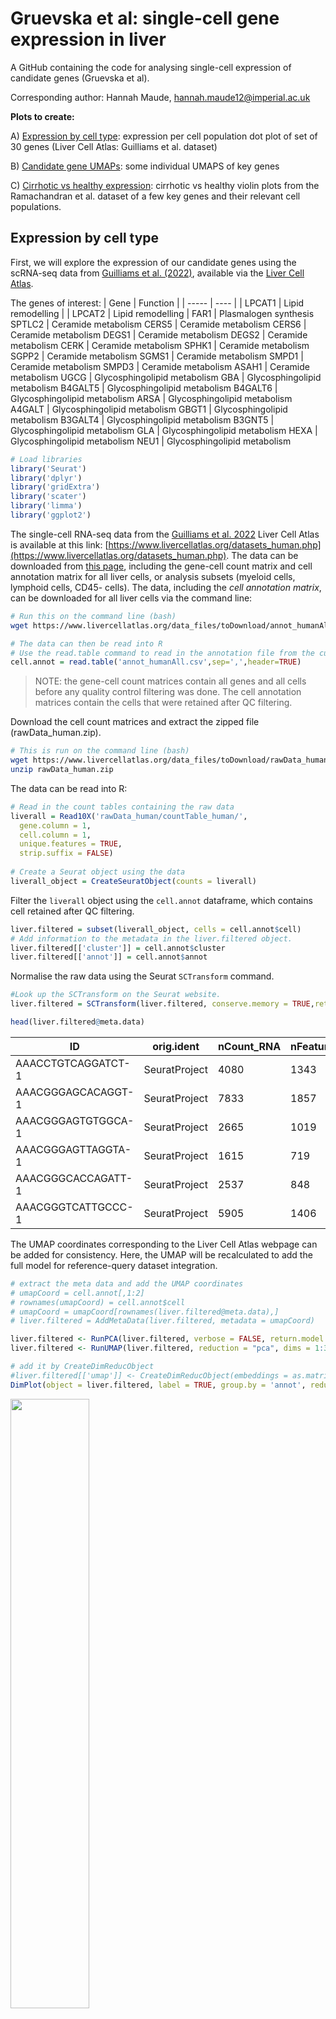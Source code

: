 # Gruevska et al: single-cell gene expression in liver
A GitHub containing the code for analysing single-cell expression of candidate genes (Gruevska et al).

Corresponding author: Hannah Maude, hannah.maude12@imperial.ac.uk

**Plots to create:**

A) [Expression by cell type](#expression-by-cell-type): expression per cell population dot plot of set of 30 genes (Liver Cell Atlas: Guilliams et al. dataset)

B) [Candidate gene UMAPs](#candidate-gene-UMAPs): some individual UMAPS of key genes

C) [Cirrhotic vs healthy expression](#cirrhotic-vs-healthy-expression): cirrhotic vs healthy violin plots from the Ramachandran et al. dataset of a few key genes and their relevant cell populations.

## Expression by cell type

First, we will explore the expression of our candidate genes using the scRNA-seq data from [Guilliams et al. (2022)](https://www.cell.com/cell/fulltext/S0092-8674(21)01481-1), available via the [Liver Cell Atlas](https://www.livercellatlas.org/datasets_human.php). 

The genes of interest:
| Gene  | Function |
| ----- | ---- |
| LPCAT1 | Lipid remodelling |
| LPCAT2 | Lipid remodelling |
FAR1	| Plasmalogen synthesis
SPTLC2	| Ceramide metabolism
CERS5	| Ceramide metabolism
CERS6	| Ceramide metabolism
DEGS1	| Ceramide metabolism
DEGS2	| Ceramide metabolism
CERK	| Ceramide metabolism
SPHK1	| Ceramide metabolism
SGPP2	| Ceramide metabolism
SGMS1	| Ceramide metabolism
SMPD1	| Ceramide metabolism
SMPD3	| Ceramide metabolism
ASAH1	| Ceramide metabolism
UGCG	| Glycosphingolipid metabolism
GBA	| Glycosphingolipid metabolism
B4GALT5	| Glycosphingolipid metabolism
B4GALT6	| Glycosphingolipid metabolism
ARSA	| Glycosphingolipid metabolism
A4GALT	| Glycosphingolipid metabolism
GBGT1	| Glycosphingolipid metabolism
B3GALT4	| Glycosphingolipid metabolism
B3GNT5	| Glycosphingolipid metabolism
GLA	| Glycosphingolipid metabolism
HEXA	| Glycosphingolipid metabolism
NEU1    | Glycosphingolipid metabolism

```r
# Load libraries
library('Seurat')
library('dplyr')
library('gridExtra')
library('scater')
library('limma')
library('ggplot2')
```

The single-cell RNA-seq data from the [Guilliams et al. 2022](https://www.cell.com/cell/fulltext/S0092-8674(21)01481-1) Liver Cell Atlas is available at this link: [https://www.livercellatlas.org/datasets_human.php](https://www.livercellatlas.org/datasets_human.php). The data can be downloaded from [this page](https://www.livercellatlas.org/download.php), including the gene-cell count matrix and cell annotation matrix for all liver cells, or analysis subsets (myeloid cells, lymphoid cells, CD45- cells). The data, including the *cell annotation matrix*, can be downloaded for all liver cells via the command line:

```bash
# Run this on the command line (bash)
wget https://www.livercellatlas.org/data_files/toDownload/annot_humanAll.csv
```

```r
# The data can then be read into R
# Use the read.table command to read in the annotation file from the current directory and save it as a dataframe called cell.annot
cell.annot = read.table('annot_humanAll.csv',sep=',',header=TRUE)
```

> NOTE: the gene-cell count matrices contain all genes and all cells before any quality control filtering was done. The cell annotation matrices contain the cells that were retained after QC filtering.

Download the cell count matrices and extract the zipped file (rawData_human.zip). 

```bash 
# This is run on the command line (bash)
wget https://www.livercellatlas.org/data_files/toDownload/rawData_human.zip
unzip rawData_human.zip
```

The data can be read into R:
```r
# Read in the count tables containing the raw data
liverall = Read10X('rawData_human/countTable_human/',
  gene.column = 1,
  cell.column = 1,
  unique.features = TRUE,
  strip.suffix = FALSE)
  
# Create a Seurat object using the data
liverall_object = CreateSeuratObject(counts = liverall)
```

Filter the `liverall` object using the `cell.annot` dataframe, which contains cell retained after QC filtering.

```r
liver.filtered = subset(liverall_object, cells = cell.annot$cell)
# Add information to the metadata in the liver.filtered object.
liver.filtered[['cluster']] = cell.annot$cluster
liver.filtered[['annot']] = cell.annot$annot
```

Normalise the raw data using the Seurat `SCTransform` command.

```r
#Look up the SCTransform on the Seurat website. 
liver.filtered = SCTransform(liver.filtered, conserve.memory = TRUE,return.only.var.genes = FALSE) 
```

```r
head(liver.filtered@meta.data)
```

| ID | orig.ident | nCount_RNA | nFeature_RNA | cluster| annot | nCount_SCT | nFeature_SCT |
| ---- | ---- | ---- | ---- | ---- | ---- | ---- | ---- | 
| AAACCTGTCAGGATCT-1 |	SeuratProject | 4080 | 1343 | 34 | Mono+mono  derived cells | 3528 | 1343 | 
AAACGGGAGCACAGGT-1 | SeuratProject	| 7833	| 1857 |	34 |	Mono+mono derived cells	| 3648	| 698 |
AAACGGGAGTGTGGCA-1 | SeuratProject | 2665 | 1019 | 14 | Mono+mono derived cells	| 2724 | 1019 |
AAACGGGAGTTAGGTA-1 | SeuratProject | 1615 | 719	| 7 | Mono+mono derived cells	| 2402 | 719 |
AAACGGGCACCAGATT-1 | SeuratProject | 2537 | 848	| 7 | Mono+mono derived cells | 2652 | 848 |
AAACGGGTCATTGCCC-1 | SeuratProject | 5905 | 1406 | 43 | cDC1s | 4157	| 1403 | 

The UMAP coordinates corresponding to the Liver Cell Atlas webpage can be added for consistency. Here, the UMAP will be recalculated to add the full model for reference-query dataset integration.

```r
# extract the meta data and add the UMAP coordinates
# umapCoord = cell.annot[,1:2]
# rownames(umapCoord) = cell.annot$cell
# umapCoord = umapCoord[rownames(liver.filtered@meta.data),]
# liver.filtered = AddMetaData(liver.filtered, metadata = umapCoord)
```

```r
liver.filtered <- RunPCA(liver.filtered, verbose = FALSE, return.model = TRUE)
liver.filtered <- RunUMAP(liver.filtered, reduction = "pca", dims = 1:30, return.model = TRUE)
```

```r
# add it by CreateDimReducObject
#liver.filtered[['umap']] <- CreateDimReducObject(embeddings = as.matrix(liver.filtered@meta.data[,c('UMAP_1','UMAP_2')]),key = 'umap_', assay = 'RNA')
DimPlot(object = liver.filtered, label = TRUE, group.by = 'annot', reduction = "umap") + NoLegend() #+ ggtitle("Integrated controls") #+ ylim(-12,15) + xlim(-20,10)
```

<img src="https://github.com/CebolaLab/Cirrhotic_lipids/blob/main/Figures/Liver_atlas_all_clusters_github.png" width="50%" height="50%">


Read in the file containing the genes of interest:

```r
genes = read.delim('main_gene_list_short.txt')
#genes = read.delim('main_gene_list_long.txt')
head(genes)
```
| Gene | Function |
| ---- | ---- | 
LPCAT1	| Lipid remodelling
LPCAT2	| Lipid remodelling
FAR1	| Lipid remodelling
SPTLC2	| Ceramide metabolism

Dotplot of expression by cell type:

```r
DotPlot(object = liver.filtered, features = unique(genes$Gene), group.by='annot') + theme(axis.text.x = element_text(angle = 45,hjust=1))
ggsave('genes_of_interest_dotplot.pdf',width=10)
#ggsave('genes_of_interest_dotplot.png',width=10)
```

<img src="https://github.com/CebolaLab/Cirrhotic_lipids/blob/main/Figures/genes_of_interest_dotplot.png" width="100%" height="100%">


## Candidate gene UMAPs

UMAP:
| Gene	| B |
| ---- | ---- | 
LPCAT1 |Endothelial and NKT
LPCAT2	| Macrophages
FAR1	| Endothelial, stromal, other
SPTLC2	| Variety - highest in macropahge, endothelial
SGMS1	| Hep, stromal and others
ASAH1	| Macrophage and others
S1PR4	| Monocytes, NK, T
UGCG	| Dendirtic and others
PSAP	| High esp mono and macro

```r
# Plot UMAPs using the FeaturePlot command
FeaturePlot(object = liver.filtered, features = 'PSAP', label=FALSE, max.cutoff = 2, slot = 'data)
ggsave('UMAP_PSAP_maxcutoff_2_small.pdf',width=3.5,height=3)
```
<img src="https://github.com/CebolaLab/Cirrhotic_lipids/blob/main/Figures/UMAP_PSAP_maxcutoff_4.png" width="50%" height="50%">

## Cirrhotic vs healthy expression

Download Healthy and Cirrhotic sample files from GEO [GSE136103](https://www.ncbi.nlm.nih.gov/geo/query/acc.cgi?acc=GSE136103). Assuming these files are in the working directory. 

First, we will list the files in the directory with `_matrix.mtx.gz` in the name using `list.files()`, and create two vectors with the names of each sample by removing the `_matrix.mtx.gz` extension. 

```r
healthy.samples = gsub('_matrix.mtx.gz','',grep('cd45+',grep('healthy',grep('matrix',list.files(),value=TRUE),value=TRUE),value=TRUE))
cirrhotic.samples = gsub('_matrix.mtx.gz','',grep('cd45+',grep('cirrhotic',grep('matrix',list.files(),value=TRUE),value=TRUE),value=TRUE))
```

Next, we create a Seurat object for each sample using the `ReadMtx` file. This utilises a `for` loop, which runs the code for each sample in the vector of sample names created above. This command takes the `_matrix.mtx.gz`, `_barcodes.tsv.gz` and `_genes.tsv.gz` files as input. The code also replaces the + and - with "plus" or "neg".

```r
#Read data matrix files into R using the barcodes and gene dataframes provided. 
for(x in healthy.samples){
    data=ReadMtx(paste0(x,'_matrix.mtx.gz'),paste0(x,'_barcodes.tsv.gz'),paste0(x,'_genes.tsv.gz'))
    seurat_object = CreateSeuratObject(counts = data)
    if(grepl("+",x)){
        name = gsub('\\+',"plus",x)}
    if(grepl("-",x)){
        name = gsub('\\-',"neg",x)}
    assign(name, seurat_object)
}

for(x in cirrhotic.samples){
    data=ReadMtx(paste0(x,'_matrix.mtx.gz'),paste0(x,'_barcodes.tsv.gz'),paste0(x,'_genes.tsv.gz'))
    seurat_objec = CreateSeuratObject(counts = data)
    if(grepl("+",x)){
        name = gsub('\\+',"plus",x)}
    if(grepl("-",x)){
        name = gsub('\\-',"neg",x)}
    assign(name, seurat_object)
}

#Obtain a vector with the names of all the R objects you have created, which were in the list of sample names with '+' and '-' replaced with 'plus' and 'negative', respectively. 
all.samples = gsub('\\-','neg',gsub('\\+','plus',c(healthy.samples,cirrhotic.samples)))

#This applies the 'get' function to the vector of names to return the Seurat object of the same name, and saves them as a list.
all_list = lapply(all.samples,get)

#Assign the names of each item in the list as the sample names
names(all_list) = all.samples

#For each object (sample), add a metadata column with the name of the sample
all_list = mapply(function(all_list, i) AddMetaData(all_list,  metadata = as.character(i), col.name="orig.ident"), all_list, names(all_list),SIMPLIFY = FALSE)

#For each object (sample), add a metadata column with the phenotype (healthy or cirrhotic)
all_list = mapply(function(all_list, i) AddMetaData(all_list, metadata = substr(strsplit(as.character(i),'_')[[1]][2],1,nchar(strsplit(as.character(i),'_')[[1]][2])-1), col.name="phenotype") , all_list, names(all_list),SIMPLIFY = FALSE)   

library(glmGamPoi)
all_list <- lapply(X = all_list, FUN = SCTransform, vst.flavor = "v2")
# For each object (sample), run the PCA 
all_list = mapply(function(all_list) RunPCA(all_list,verbose = FALSE), all_list)
# For each object (sample), run the UMAP dimensionality reduction
all_list = mapply(function(all_list) RunUMAP(all_list, dims = 1:20, verbose = FALSE), all_list)
# For each object (sample), run the UMAP dimensionality reduction
all_list = mapply(function(all_list) FindNeighbors(all_list, dims = 1:20, verbose = FALSE), all_list)
# For each object (sample), run the UMAP dimensionality reduction
all_list = mapply(function(all_list) FindClusters(all_list, verbose = FALSE), all_list)
```

Detect and remove doublets.

```r
library(scDblFinder)

# Run scDblFinder for all the samples.
sce.list = list()
for(name in names(all_list)){
    sce.list[[name]] <- scDblFinder(as.SingleCellExperiment(all_list[[name]]), clusters="seurat_clusters")    
}
# Add the scores back to the Seurat object
for(name in names(all_list)){
    all_list[[name]]$scDblFinder.score <- sce.list[[name]]$scDblFinder.score
}
# Add the scores back to the Seurat object
for(name in names(all_list)){
    all_list[[name]]$scDblFinder.class <- sce.list[[name]]$scDblFinder.class
}
# For each object, subset to keep only singlets
for(name in names(all_list)){
    all_list[[name]] <- subset(all_list[[name]], subset = scDblFinder.class == 'singlet')
}
```

Repeat the processing now that doublets have been removed.

```r
all_list <- lapply(X = all_list, FUN = SCTransform, vst.flavor = "v2")
# For each object (sample), run the PCA 
all_list = mapply(function(all_list) RunPCA(all_list,verbose = FALSE), all_list)
# For each object (sample), run the UMAP dimensionality reduction
all_list = mapply(function(all_list) RunUMAP(all_list, dims = 1:20, verbose = FALSE), all_list)
# For each object (sample), run the UMAP dimensionality reduction
all_list = mapply(function(all_list) FindNeighbors(all_list, dims = 1:20, verbose = FALSE), all_list)
# For each object (sample), run the UMAP dimensionality reduction
all_list = mapply(function(all_list) FindClusters(all_list, verbose = FALSE), all_list)

```

Next, we filter to remove clusters of low quality cells. For each sample, cluster marker genes will be calculated and the cluster will be removed if there is a mitochondrial gene in the top five markers. 

```r
#For each object (sample), add a metadata column with the phenotype (healthy or cirrhotic)
all_list = mapply(function(all_list) AddMetaData(all_list, metadata = PercentageFeatureSet(all_list, pattern = "^MT-"),col.name="percent.mt"), all_list, SIMPLIFY = FALSE) 

all_list.markers = mapply(function(all_list) FindAllMarkers(all_list, only.pos = TRUE, min.pct = 0.25, logfc.threshold = 0.25), all_list, SIMPLIFY = FALSE)  

library(dplyr)

# Subset to the top five marker genes
for (i in 1:length(all_list.markers)) {
  # Subset the current dataframe based on a condition (e.g., 'gene' contains 'MT-')
  all_list.markers[[i]] <- all_list.markers[[i]] %>%
    group_by(cluster) %>%
    slice_max(n = 5, order_by = avg_log2FC)
}

# For each object, extract the cluster IDs with 'MT-' in the top five.
filtered_list = list()
# Loop through each data frame in the list
for (i in 1:length(all_list.markers)) {
  # Get the name of the current dataframe
  df_name <- names(all_list.markers)[i]
   # Filter rows based on 'gene' column
  filtered_rows <- all_list.markers[[i]][grepl('MT-', all_list.markers[[i]]$gene), 'cluster']
  # Add the filtered rows to the result list with the dataframe name
  filtered_list[[df_name]] <- unique(as.character(unlist(filtered_rows)))
}

# subset for objects with > 0 clusters reported
filtered_list = subset(filtered_list, lapply(filtered_list,length)>0)

# For each sample with a MT cluster, remove the cluster
for(sample in names(filtered_list)){
    all_list[[sample]] <- subset(all_list[[sample]], ident = filtered_list[[sample]], invert = TRUE)
}
```

Repeat the processing and clustering with the cleaned data.

```r
all_list <- lapply(X = all_list, FUN = SCTransform, vst.flavor = "v2")
# For each object (sample), run the PCA 
all_list = mapply(function(all_list) RunPCA(all_list,verbose = FALSE), all_list)
# For each object (sample), run the UMAP dimensionality reduction
all_list = mapply(function(all_list) RunUMAP(all_list, dims = 1:20, verbose = FALSE), all_list)
# For each object (sample), run the UMAP dimensionality reduction
all_list = mapply(function(all_list) FindNeighbors(all_list, dims = 1:20, verbose = FALSE), all_list)
# For each object (sample), run the UMAP dimensionality reduction
all_list = mapply(function(all_list) FindClusters(all_list, verbose = FALSE), all_list)
```

Integrate the samples.

```r
# Try with a reduced number of features and PCA dimensions
# nfeatures reduced to 2500 to avoid errors
features <- SelectIntegrationFeatures(object.list = all_list, nfeatures = 2500)
all_list <- PrepSCTIntegration(object.list = all_list, anchor.features = features)
# dims reduced to 25 as using 30 returned an error
liver.anchors <- FindIntegrationAnchors(all_list, normalization.method = "SCT", anchor.features = features, dims = 1:25)

# this command creates an 'integrated' data assay
all.integrated <- IntegrateData(anchorset = liver.anchors,  normalization.method = "SCT", preserve.order = TRUE)

all.integrated <- RunPCA(all.integrated, verbose = FALSE)
all.integrated <- RunUMAP(all.integrated, reduction = "pca", dims = 1:30)

# specify that we will perform downstream analysis on the corrected data note that the original unmodified data still resides in the 'RNA' assay
DefaultAssay(all.integrated) <- "integrated"

# Run the standard workflow for visualization and clustering
all.integrated <- FindNeighbors(all.integrated, dims = 1:10)
all.integrated <- FindClusters(object = all.integrated) #, graph.name = NULL, algorithm = 4)

DimPlot(all.integrated, group.by = "orig.ident")
DimPlot(all.integrated, group.by = "phenotype")
DimPlot(all.integrated, group.by = "seurat_clusters", label=TRUE)
```

<img src="https://github.com/CebolaLab/Cirrhotic_lipids/blob/main/Figures/Ramachandran-umap1.png">

## Integrate the Ramachandran et al. dataset with the Liver Cell Atlas

```r
anchors <- FindTransferAnchors(reference = liver.filtered, query = all.integrated,
    dims = 1:30, reference.reduction = "pca")
    
all.integrated <- MapQuery(anchorset = anchors, reference = liver.filtered, query = all.integrated,
    refdata = list(celltype = "annot"), reference.reduction = "pca", reduction.model = "umap")
    
DimPlot(all.integrated, reduction = "ref.umap",  group.by = "predicted.celltype", split.by = 'phenotype', label = TRUE,label.size = 3, repel = TRUE) + NoLegend() + ggtitle("Query transferred labels")
```

<img src="https://github.com/CebolaLab/Cirrhotic_lipids/blob/main/Figures/NEWest_Ramachandran_UMAP.png">

```r
all.integrated$celltype.phenotype <- paste(all.integrated$predicted.celltype, all.integrated$phenotype, sep = "_")

Idents(all.integrated) = 'predicted.celltype'

# For visualisation and differential gene expression, set the default assay back to SCT
DefaultAssay(all.integrated) <- "SCT"

# subset the query gene list for genes in the dataset
longgenes = subset(genes.long[,1], genes.long[,1] %in% rownames(all.integrated@assays$SCT@data))

dge = list()
for(x in unique(Idents(all.integrated))){
    tmp <- subset(all.integrated, idents = x, features = longgenes)
    Idents(tmp) <- 'phenotype'
    DefaultAssay(tmp) <- 'RNA'
    dge[[x]] <- FindMarkers(tmp, ident.1 = "cirrhotic", ident.2 = "healthy", verbose = FALSE)
}

# Define a function to add rownames as a 'Gene' column
add_gene_column <- function(df) {
  df$Gene <- rownames(df)
  return(df)
}

# Apply the function to each dataframe in df_list using mapply
dge <- mapply(add_gene_column, dge, SIMPLIFY = FALSE)

# Combine the dataframes and add a column with names
library(dplyr)
dge.combined = bind_rows(dge, .id = "celltype")

dge.combined[order(dge.combined$p_val_adj),]
```

<img src="https://github.com/CebolaLab/Cirrhotic_lipids/blob/main/Figures/degs_screenshot.png">


```r
celltype = c('Mono+mono derived cells','Neutrophils','Fibroblasts','Endothelial cells','Basophils','Mig.cDCs')
gene = 'ASAH1' #c('HEXA','HEXB','GLA')
tmp <- subset(all.integrated, idents = celltype) #,features="HEXA")
VlnPlot(tmp, features = gene, split.by = "phenotype", slot='data', split.plot = TRUE)
#ggsave(paste0(celltype,'_NEWviolin_',gene,'.pdf'))
ggsave('ASAH1_all_DEGs_NEWviolin.pdf')
```

<img src="https://github.com/CebolaLab/Cirrhotic_lipids/blob/main/Figures/ASAH1_all_DEGs_NEWviolin.png">